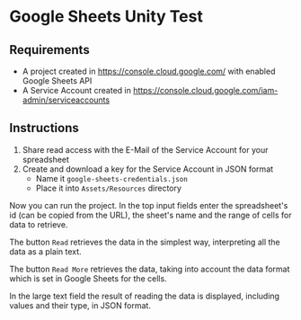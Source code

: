 Google Sheets Unity Test
===

Requirements
---

* A project created in https://console.cloud.google.com/ with enabled Google Sheets API
* A Service Account created in https://console.cloud.google.com/iam-admin/serviceaccounts

Instructions
---

1. Share read access with the E-Mail of the Service Account for your spreadsheet
2. Create and download a key for the Service Account in JSON format
   * Name it `google-sheets-credentials.json`
   * Place it into `Assets/Resources` directory

Now you can run the project. In the top input fields enter the spreadsheet's id (can be copied from the URL), the sheet's name and the range of cells for data to retrieve.

The button `Read` retrieves the data in the simplest way, interpreting all the data as a plain text.

The button `Read More` retrieves the data, taking into account the data format which is set in Google Sheets for the cells.

In the large text field the result of reading the data is displayed, including values and their type, in JSON format.